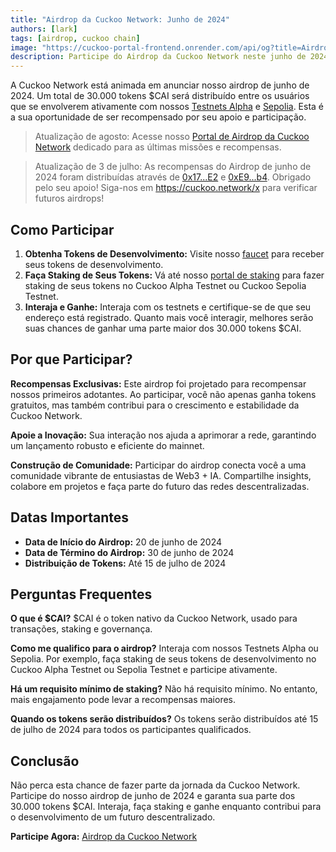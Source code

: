 ```yaml
---
title: "Airdrop da Cuckoo Network: Junho de 2024"
authors: [lark]
tags: [airdrop, cuckoo chain]
image: "https://cuckoo-portal-frontend.onrender.com/api/og?title=Airdrop%20da%20Cuckoo%20Network:%20Junho%20de%202024"
description: Participe do Airdrop da Cuckoo Network neste junho de 2024. Interaja com nossos Testnets Alpha e Sepolia para ganhar sua parte de 30.000 tokens $CAI. Não perca!
---
```


A Cuckoo Network está animada em anunciar nosso airdrop de junho de 2024. Um total de 30.000 tokens $CAI será distribuído entre os usuários que se envolverem ativamente com nossos [Testnets Alpha](https://scan.cuckoo.network/) e [Sepolia](https://testnet-scan.cuckoo.network/). Esta é a sua oportunidade de ser recompensado por seu apoio e participação.

> Atualização de agosto: Acesse nosso [Portal de Airdrop da Cuckoo Network](https://cuckoo.network/portal/airdrop) dedicado para as últimas missões e recompensas.

> Atualização de 3 de julho: As recompensas do Airdrop de junho de 2024 foram distribuídas através de [0x17...E2](https://scan.cuckoo.network/address/0x17Ee826fB6E9Cf7Bc1433a50215A62Ff49999CE2) e [0xE9...b4](https://scan.cuckoo.network/address/0xE92f753D70B650424677B206Afd616A895D32eb4). Obrigado pelo seu apoio! Siga-nos em https://cuckoo.network/x para verificar futuros airdrops!

## Como Participar

1. **Obtenha Tokens de Desenvolvimento:** Visite nosso [faucet](https://cuckoo.network/portal/faucet/) para receber seus tokens de desenvolvimento.
2. **Faça Staking de Seus Tokens:** Vá até nosso [portal de staking](https://cuckoo.network/portal/staking/testnet) para fazer staking de seus tokens no Cuckoo Alpha Testnet ou Cuckoo Sepolia Testnet.
3. **Interaja e Ganhe:** Interaja com os testnets e certifique-se de que seu endereço está registrado. Quanto mais você interagir, melhores serão suas chances de ganhar uma parte maior dos 30.000 tokens $CAI.

## Por que Participar?

**Recompensas Exclusivas:** Este airdrop foi projetado para recompensar nossos primeiros adotantes. Ao participar, você não apenas ganha tokens gratuitos, mas também contribui para o crescimento e estabilidade da Cuckoo Network.

**Apoie a Inovação:** Sua interação nos ajuda a aprimorar a rede, garantindo um lançamento robusto e eficiente do mainnet.

**Construção de Comunidade:** Participar do airdrop conecta você a uma comunidade vibrante de entusiastas de Web3 + IA. Compartilhe insights, colabore em projetos e faça parte do futuro das redes descentralizadas.

## Datas Importantes

- **Data de Início do Airdrop:** 20 de junho de 2024
- **Data de Término do Airdrop:** 30 de junho de 2024
- **Distribuição de Tokens:** Até 15 de julho de 2024

## Perguntas Frequentes

**O que é $CAI?** $CAI é o token nativo da Cuckoo Network, usado para transações, staking e governança.

**Como me qualifico para o airdrop?** Interaja com nossos Testnets Alpha ou Sepolia. Por exemplo, faça staking de seus tokens de desenvolvimento no Cuckoo Alpha Testnet ou Sepolia Testnet e participe ativamente.

**Há um requisito mínimo de staking?** Não há requisito mínimo. No entanto, mais engajamento pode levar a recompensas maiores.

**Quando os tokens serão distribuídos?** Os tokens serão distribuídos até 15 de julho de 2024 para todos os participantes qualificados.

## Conclusão

Não perca esta chance de fazer parte da jornada da Cuckoo Network. Participe do nosso airdrop de junho de 2024 e garanta sua parte dos 30.000 tokens $CAI. Interaja, faça staking e ganhe enquanto contribui para o desenvolvimento de um futuro descentralizado.

**Participe Agora:** [Airdrop da Cuckoo Network](https://cuckoo.network/portal/faucet/)
